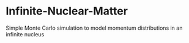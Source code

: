 # Infinite-Nuclear-Matter
Simple Monte Carlo simulation to model momentum distributions in an infinite nucleus
